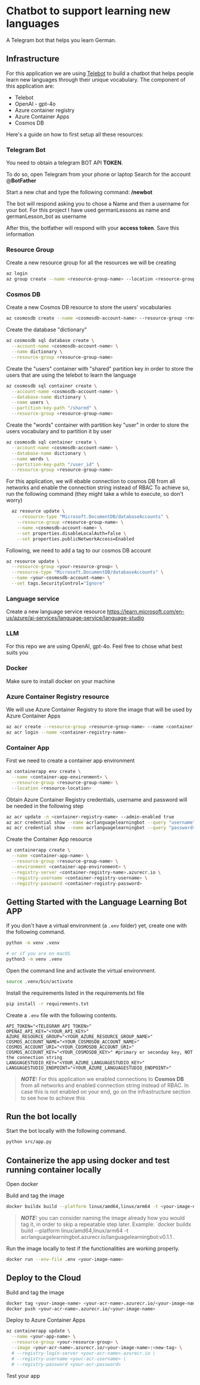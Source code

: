 # Chatbot to support learning new languages

A Telegram bot that helps you learn German.


## Infrastructure
For this application we are using [Telebot](https://pytba.readthedocs.io/en/latest/) to build a chatbot that helps people learn new languages through their unique vocabulary.
The component of this application are:
- Telebot 
- OpenAI - gpt-4o
- Azure container registry
- Azure Container Apps
- Cosmos DB

Here's a guide on how to first setup all these resources:

### Telegram Bot

You need to obtain a telegram BOT API **TOKEN**.

To do so, open Telegram from your phone or laptop
Search for the account @**BotFather**

Start a new chat and type the following command: **/newbot**

The bot will respond asking you to chose a Name and then a username for your bot. For this project I have used germanLessons as name and germanLesson_bot as username

After this, the botfather will respond with your **access token**. Save this information

### Resource Group
Create a new resource group for all the resources we will be creating
```bash
az login
az group create --name <resource-group-name> --location <resource-group-location>
```

### Cosmos DB
Create a new Cosmos DB resource to store the users' vocabularies
```bash
az cosmosdb create --name <cosmosdb-account-name> --resource-group <resource-group-name> --locations regionName=<resource-group-location>
```

Create the database "dictionary"
```bash
az cosmosdb sql database create \
  --account-name <cosmosdb-account-name> \
  --name dictionary \
  --resource-group <resource-group-name>
```

Create the "users" container with "shared" partition key in order to store the users that are using the telebot to learn the language
```bash
az cosmosdb sql container create \
  --account-name <cosmosdb-account-name> \
  --database-name dictionary \
  --name users \
  --partition-key-path "/shared" \
  --resource-group <resource-group-name>
```

Create the "words" container with partition key "user" in order to store the users vocabulary and to partition it by user
```bash
az cosmosdb sql container create \
  --account-name <cosmosdb-account-name> \
  --database-name dictionary \
  --name words \
  --partition-key-path "/user_id" \
  --resource-group <resource-group-name>
```

For this application, we will ebable connection to cosmos DB from all networks and enable the connection string instead of RBAC
To achieve so, run the following command (they might take a while to execute, so don't worry)
```bash
  az resource update \
    --resource-type "Microsoft.DocumentDB/databaseAccounts" \
    --resource-group <resource-group-name> \
    --name <cosmosdb-account-name> \
    --set properties.disableLocalAuth=false \
    --set properties.publicNetworkAccess=Enabled
```
Following, we need to add a tag to our cosmos DB account
```bash
az resource update \
  --resource-group <your-resource-group> \
  --resource-type "Microsoft.DocumentDB/databaseAccounts" \
  --name <your-cosmosdb-account-name> \
  --set tags.SecurityControl="Ignore"
  ```

### Language service
Create a new language service resource
https://learn.microsoft.com/en-us/azure/ai-services/language-service/language-studio

### LLM
For this repo we are using OpenAI, gpt-4o. Feel free to chose what best suits you

### Docker
Make sure to install docker on your machine

### Azure Container Registry resource
We will use Azure Container Registry to store the image that will be used by Azure Container Apps
```bash
az acr create --resource-group <resource-group-name> --name <container-registry-name> --sku Basic --location <resource-location>
az acr login --name <container-registry-name>
```

### Container App
First we need to create a container app environment
```bash
az containerapp env create \
  --name <container-app-environment> \
  --resource-group <resource-group-name> \
  --location <resource-location>
```
Obtain Azure Container Registry credentials, username and password will be needed in the following step
```bash
az acr update -n <container-registry-name> --admin-enabled true
az acr credential show --name acrlanguagelearningbot --query "username" -o tsv
az acr credential show --name acrlanguagelearningbot --query "passwords[0].value" -o tsv
```
Create the Container App resource
```bash
az containerapp create \
  --name <container-app-name> \
  --resource-group <resource-group-name> \
  --environment <container-app-environment> \
  --registry-server <container-registry-name>.azurecr.io \
  --registry-username <container-registry-username> \
  --registry-password <container-registry-password>
```






## Getting Started with the Language Learning Bot APP

If you don't have a virtual environment (a `.env` folder) yet, create one with the following command.

```bash
python -m venv .venv

# or if you are on macOS
python3 -m venv .venv
```

Open the command line and activate the virtual environment.

```bash
source .venv/bin/activate
```

Install the requirements listed in the requirements.txt file
```bash
pip install -r requirements.txt
```

Create a `.env` file with the following contents.

```
API_TOKEN="<TELEGRAM API TOKEN>"
OPENAI_API_KEY="<YOUR_API_KEY>"
AZURE_RESOURCE_GROUP="<YOUR_AZURE_RESOURCE_GROUP_NAME>"
COSMOS_ACCOUNT_NAME="<YOUR_COSMOSDB_ACCOUNT_NAME>"
COSMOS_ACCOUNT_URI="<YOUR_COSMOSDB_ACCOUNT_URI>"
COSMOS_ACCOUNT_KEY="<YOUR_COSMOSDB_KEY>" #primary or seconday key, NOT the connection string
LANGUAGESTUDIO_KEY="<YOUR_AZURE_LANGUAGESTUDIO_KEY>"
LANGUAGESTUDIO_ENDPOINT="<YOUR_AZURE_LANGUAGESTUDIO_ENDPOINT>"

```

> **_NOTE:_**  For this application we enabled connections to **Cosmos DB** from all networks and enabled connection string instead of RBAC. In case this is not enabled on your end, go on the infrastructure section to see how to achieve this


## Run the bot locally
Start the bot locally with the following command.

```bash
python src/app.py
```

## Containerize the app using docker and test running container locally
Open docker

Build and tag the image
```bash
docker buildx build --platform linux/amd64,linux/arm64 -t <your-image-name> .
```
> **_NOTE:_** you can consider naming the image already how you would tag it, in order to skip a repeatable step later. Example: `docker buildx build --platform linux/amd64,linux/arm64 -t acrlanguagelearningbot.azurecr.io/languagelearningbot:v0.1.1 . 

Run the image locally to test if the functionalities are working properly.
```bash
docker run --env-file .env <your-image-name>
```

## Deploy to the Cloud
Build and tag the image

```bash
docker tag <your-image-name> <your-acr-name>.azurecr.io/<your-image-name> #you can skip this step in case you named the image already as the tag
docker push <your-acr-name>.azurecr.io/<your-image-name>
```

Deploy to Azure Container Apps

```bash
az containerapp update \
  --name <your-app-name> \
  --resource-group <your-resource-group> \
  --image <your-acr-name>.azurecr.io/<your-image-name>:<new-tag> \
  # --registry-login-server <your-acr-name>.azurecr.io \
  # --registry-username <your-acr-username> \
  # --registry-password <your-acr-password>
  ```

Test your app